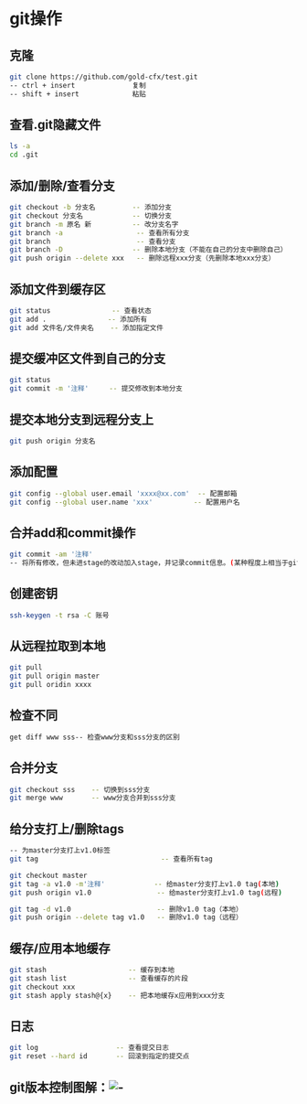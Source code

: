 # git操作

## 克隆

```bash
git clone https://github.com/gold-cfx/test.git
-- ctrl + insert              复制
-- shift + insert             粘贴
```

## 查看.git隐藏文件

```bash
ls -a
cd .git
```

## 添加/删除/查看分支

```bash
git checkout -b 分支名  	    -- 添加分支
git checkout 分支名 	        -- 切换分支
git branch -m 原名 新          -- 改分支名字
git branch -a                  -- 查看所有分支
git branch                     -- 查看分支
git branch -D  		   	      -- 删除本地分支（不能在自己的分支中删除自己）
git push origin --delete xxx   -- 删除远程xxx分支（先删除本地xxx分支）
```

## 添加文件到缓存区

```bash
git status      		 -- 查看状态
git add .				-- 添加所有
git add 文件名/文件夹名    -- 添加指定文件 
```

## 提交缓冲区文件到自己的分支

```bash
git status 
git commit -m '注释'     -- 提交修改到本地分支
```

## 提交本地分支到远程分支上

```bash
git push origin 分支名
```

## 添加配置

```bash
git config --global user.email 'xxxx@xx.com'  -- 配置邮箱
git config --global user.name 'xxx'			 -- 配置用户名
```

## 合并add和commit操作

```bash
git commit -am '注释'
-- 将所有修改，但未进stage的改动加入stage，并记录commit信息。(某种程度上相当于git add和git commit -m的组合技，前提是被改动文件已经是tracked)
```

## 创建密钥

```bash
ssh-keygen -t rsa -C 账号
```

## 从远程拉取到本地

```bash
git pull
git pull origin master
git pull oridin xxxx
```

## 检查不同

```bash
get diff www sss-- 检查www分支和sss分支的区别
```

## 合并分支

```bash
git checkout sss    -- 切换到sss分支
git merge www       -- www分支合并到sss分支
```

## 给分支打上/删除tags

```bash
-- 为master分支打上v1.0标签
git tag                              -- 查看所有tag

git checkout master
git tag -a v1.0 -m'注释'			  -- 给master分支打上v1.0 tag(本地)
git push origin v1.0                -- 给master分支打上v1.0 tag(远程)

git tag -d v1.0                     -- 删除v1.0 tag（本地）
git push origin --delete tag v1.0   -- 删除v1.0 tag（远程）
```

## 缓存/应用本地缓存

```bash
git stash                    -- 缓存到本地
git stash list               -- 查看缓存的片段
git checkout xxx
git stash apply stash@{x}    -- 把本地缓存x应用到xxx分支
```

## 日志

```bash
git log                   -- 查看提交日志
git reset --hard id       -- 回滚到指定的提交点
```

## git版本控制图解：![-](https://github.com/gold-cfx/document/blob/master/markdownlocalfile/8-1.png)





